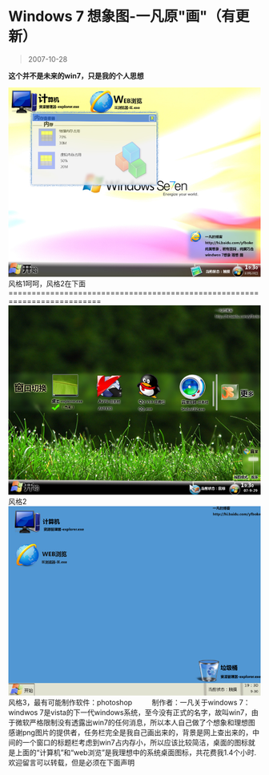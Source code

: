 # Windows 7 想象图-一凡原"画"（有更新） 

> 2007-10-28

<div class="pcs-article-content_ptkaiapt4bxy_baiduscarticle" id="detailArticleContent_ptkaiapt4bxy_baiduscarticle">
 <p>
  <strong>
   这个并不是未来的win7，只是我的个人思想
  </strong>
 </p>
 <img class="blogimg" small="0" src="images/72f1e9375e908290b6219b835d82afe4.jpg"/>
 风格1呵呵，风格2在下面==========================================================================
 <img class="blogimg" small="0" src="images/50f4d2a3ad1d8dfeb72c89f372e97fb0.jpg"/>
 风格2
 <img class="blogimg" small="0" src="images/3399099cd074a1171556235b23628744.jpg"/>
 风格3，最有可能制作软件：photoshop          制作者：一凡关于windows 7：windwos 7是vista的下一代windows系统，至今没有正式的名字，故叫win7，由于微软严格限制没有透露出win7的任何消息，所以本人自己做了个想象和理想图感谢png图片的提供者，任务栏完全是我自己画出来的，背景是网上查出来的，中间的一个窗口的标题栏考虑到win7占内存小，所以应该比较简洁，桌面的图标就是上面的“计算机”和“web浏览”是我理想中的系统桌面图标，共花费我1.4个小时.欢迎留言可以转载，但是必须在下面声明
</div>


